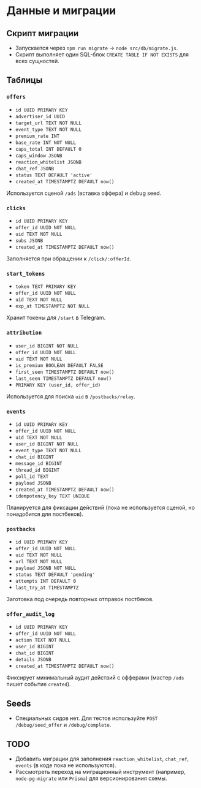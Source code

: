 # Данные и миграции

## Скрипт миграции
- Запускается через `npm run migrate` → `node src/db/migrate.js`.
- Скрипт выполняет один SQL-блок `CREATE TABLE IF NOT EXISTS` для всех сущностей.

## Таблицы
### `offers`
- `id UUID PRIMARY KEY`
- `advertiser_id UUID`
- `target_url TEXT NOT NULL`
- `event_type TEXT NOT NULL`
- `premium_rate INT`
- `base_rate INT NOT NULL`
- `caps_total INT DEFAULT 0`
- `caps_window JSONB`
- `reaction_whitelist JSONB`
- `chat_ref JSONB`
- `status TEXT DEFAULT 'active'`
- `created_at TIMESTAMPTZ DEFAULT now()`

Используется сценой `/ads` (вставка оффера) и debug seed.

### `clicks`
- `id UUID PRIMARY KEY`
- `offer_id UUID NOT NULL`
- `uid TEXT NOT NULL`
- `subs JSONB`
- `created_at TIMESTAMPTZ DEFAULT now()`

Заполняется при обращении к `/click/:offerId`.

### `start_tokens`
- `token TEXT PRIMARY KEY`
- `offer_id UUID NOT NULL`
- `uid TEXT NOT NULL`
- `exp_at TIMESTAMPTZ NOT NULL`

Хранит токены для `/start` в Telegram.

### `attribution`
- `user_id BIGINT NOT NULL`
- `offer_id UUID NOT NULL`
- `uid TEXT NOT NULL`
- `is_premium BOOLEAN DEFAULT FALSE`
- `first_seen TIMESTAMPTZ DEFAULT now()`
- `last_seen TIMESTAMPTZ DEFAULT now()`
- `PRIMARY KEY (user_id, offer_id)`

Используется для поиска `uid` в `/postbacks/relay`.

### `events`
- `id UUID PRIMARY KEY`
- `offer_id UUID NOT NULL`
- `uid TEXT NOT NULL`
- `user_id BIGINT NOT NULL`
- `event_type TEXT NOT NULL`
- `chat_id BIGINT`
- `message_id BIGINT`
- `thread_id BIGINT`
- `poll_id TEXT`
- `payload JSONB`
- `created_at TIMESTAMPTZ DEFAULT now()`
- `idempotency_key TEXT UNIQUE`

Планируется для фиксации действий (пока не используется сценой, но понадобится для постбеков).

### `postbacks`
- `id UUID PRIMARY KEY`
- `offer_id UUID NOT NULL`
- `uid TEXT NOT NULL`
- `url TEXT NOT NULL`
- `payload JSONB NOT NULL`
- `status TEXT DEFAULT 'pending'`
- `attempts INT DEFAULT 0`
- `last_try_at TIMESTAMPTZ`

Заготовка под очередь повторных отправок постбеков.

### `offer_audit_log`
- `id UUID PRIMARY KEY`
- `offer_id UUID NOT NULL`
- `action TEXT NOT NULL`
- `user_id BIGINT`
- `chat_id BIGINT`
- `details JSONB`
- `created_at TIMESTAMPTZ DEFAULT now()`

Фиксирует минимальный аудит действий с офферами (мастер `/ads` пишет событие `created`).

## Seeds
- Специальных сидов нет. Для тестов используйте `POST /debug/seed_offer` и `/debug/complete`.

## TODO
- Добавить миграции для заполнения `reaction_whitelist`, `chat_ref`, `events` (в коде пока не используются).
- Рассмотреть переход на миграционный инструмент (например, `node-pg-migrate` или `Prisma`) для версионирования схемы.
